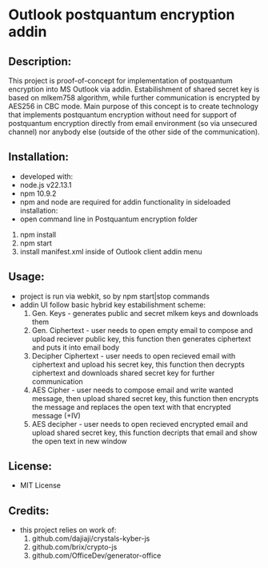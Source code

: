 # Outlook postquantum encryption addin

## Description:
This project is proof-of-concept for implementation of postquantum encryption into MS Outlook via addin. Estabilishment of shared secret key is based on mlkem758 algorithm, while further communication is encrypted by AES256 in CBC mode. Main purpose of this concept is to create technology that implements postquantum encryption without need for support of postquantum encryption directly from email environment (so via unsecured channel) nor anybody else (outside of the other side of the communication).

## Installation:
- developed with:
- node.js v22.13.1
- npm 10.9.2
- npm and node are required for addin functionality in sideloaded installation:
- open command line in Postquantum encryption folder
1. npm install
2. npm start
3. install manifest.xml inside of Outlook client addin menu

## Usage:
- project is run via webkit, so by npm start|stop commands
- addin UI follow basic hybrid key estabilishment scheme:
    1. Gen. Keys - generates public and secret mlkem keys and downloads them
    2. Gen. Ciphertext - user needs to open empty email to compose and upload reciever public key, this function then generates ciphertext and puts it into email body
    3. Decipher Ciphertext - user needs to open recieved email with ciphertext and upload his secret key, this function then decrypts ciphertext and downloads shared secret key for further communication
    4. AES Cipher - user needs to compose email and write wanted message, then upload shared secret key, this function then encrypts the message and replaces the open text with that encrypted message (+IV)
    5. AES decipher - user needs to open recieved encrypted email and upload shared secret key, this function decripts that email and show the open text in new window

## License:
- MIT License

## Credits:
- this project relies on work of:
    1. github.com/dajiaji/crystals-kyber-js
    2. github.com/brix/crypto-js
    3. github.com/OfficeDev/generator-office


